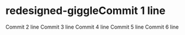 # redesigned-giggleCommit 1 line
Commit 2 line
Commit 3 line
Commit 4 line
Commit 5 line
Commit 6 line
